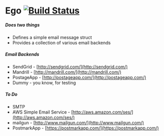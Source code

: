 # Ego [![Build Status](https://travis-ci.org/jarcoal/ego.png?branch=master)](https://travis-ci.org/jarcoal/ego)

##### Does two things

* Defines a simple email message struct
* Provides a collection of various email backends

##### Email Backends

* SendGrid - [http://sendgrid.com/](http://sendgrid.com/)
* Mandrill - [http://mandrill.com/](http://mandrill.com/)
* PostageApp - [http://postageapp.com/](http://postageapp.com/)
* Dummy - you know, for testing

##### To Do

* SMTP
* AWS Simple Email Service - [http://aws.amazon.com/ses/](http://aws.amazon.com/ses/)
* mailgun - [http://www.mailgun.com/](http://www.mailgun.com/)
* PostmarkApp - [https://postmarkapp.com/](https://postmarkapp.com/)